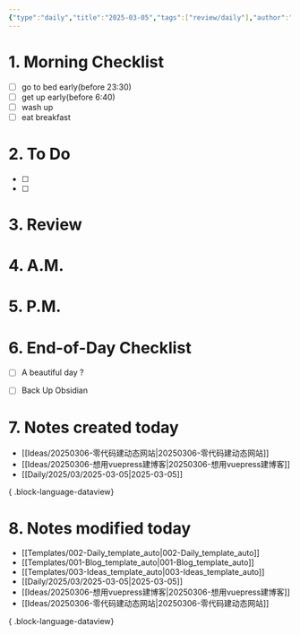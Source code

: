 ```yaml
---
{"type":"daily","title":"2025-03-05","tags":["review/daily"],"author":"codertoro","establish":"2025-03-06","location":"山西偏关","weather":"阴 -2~7℃","dg-publish":true,"permalink":"/Daily/2025/03/2025-03-05/","dgPassFrontmatter":true,"created":"2025-03-06T18:24:39.246+08:00","updated":"2025-03-06T18:24:39.763+08:00"}
---
```


# 1. Morning Checklist
- [ ] go to bed early(before 23:30)
- [ ] get up early(before 6:40)
- [ ] wash up
- [ ] eat breakfast
# 2. To Do
- [ ]  
- [ ] 

# 3. Review


# 4. A.M.
# 5. P.M.
# 6. End-of-Day Checklist
- [ ] A beautiful day ?
- [ ] Back Up Obsidian


# 7. Notes created today
- [[Ideas/20250306-零代码建动态网站\|20250306-零代码建动态网站]]
- [[Ideas/20250306-想用vuepress建博客\|20250306-想用vuepress建博客]]
- [[Daily/2025/03/2025-03-05\|2025-03-05]]

{ .block-language-dataview}

# 8. Notes modified today
- [[Templates/002-Daily_template_auto\|002-Daily_template_auto]]
- [[Templates/001-Blog_template_auto\|001-Blog_template_auto]]
- [[Templates/003-Ideas_template_auto\|003-Ideas_template_auto]]
- [[Daily/2025/03/2025-03-05\|2025-03-05]]
- [[Ideas/20250306-想用vuepress建博客\|20250306-想用vuepress建博客]]
- [[Ideas/20250306-零代码建动态网站\|20250306-零代码建动态网站]]

{ .block-language-dataview}
